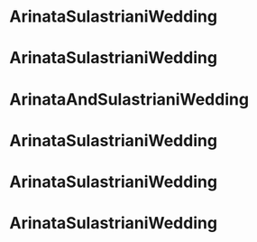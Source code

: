 # ArinataSulastrianiWedding
# ArinataSulastrianiWedding
# ArinataAndSulastrianiWedding
# ArinataSulastrianiWedding
# ArinataSulastrianiWedding
# ArinataSulastrianiWedding
